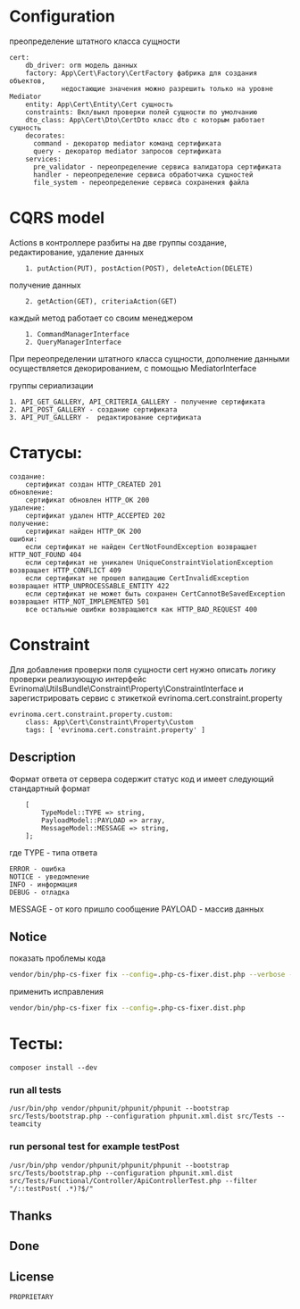 # Configuration

преопределение штатного класса сущности

    cert:
        db_driver: orm модель данных
        factory: App\Cert\Factory\CertFactory фабрика для создания объектов,
                 недостающие значения можно разрешить только на уровне Mediator
        entity: App\Cert\Entity\Cert сущность
        constraints: Вкл/выкл проверки полей сущности по умолчанию 
        dto_class: App\Cert\Dto\CertDto класс dto с которым работает сущность
        decorates:
          command - декоратор mediator команд сертификата
          query - декоратор mediator запросов сертификата
        services:
          pre_validator - переопределение сервиса валидатора сертификата
          handler - переопределение сервиса обработчика сущностей
          file_system - переопределение сервиса сохранения файла

# CQRS model

Actions в контроллере разбиты на две группы
создание, редактирование, удаление данных

        1. putAction(PUT), postAction(POST), deleteAction(DELETE)
получение данных

        2. getAction(GET), criteriaAction(GET)

каждый метод работает со своим менеджером

        1. CommandManagerInterface
        2. QueryManagerInterface

При переопределении штатного класса сущности, дополнение данными осуществляется декорированием, с помощью MediatorInterface


группы  сериализации

    1. API_GET_GALLERY, API_CRITERIA_GALLERY - получение сертификата
    2. API_POST_GALLERY - создание сертификата
    3. API_PUT_GALLERY -  редактирование сертификата

# Статусы:

    создание:
        сертификат создан HTTP_CREATED 201
    обновление:
        сертификат обновлен HTTP_OK 200
    удаление:
        сертификат удален HTTP_ACCEPTED 202
    получение:
        сертификат найден HTTP_OK 200
    ошибки:
        если сертификат не найден CertNotFoundException возвращает HTTP_NOT_FOUND 404
        если сертификат не уникален UniqueConstraintViolationException возвращает HTTP_CONFLICT 409
        если сертификат не прошел валидацию CertInvalidException возвращает HTTP_UNPROCESSABLE_ENTITY 422
        если сертификат не может быть сохранен CertCannotBeSavedException возвращает HTTP_NOT_IMPLEMENTED 501
        все остальные ошибки возвращаются как HTTP_BAD_REQUEST 400

# Constraint

Для добавления проверки поля сущности cert нужно описать логику проверки реализующую интерфейс Evrinoma\UtilsBundle\Constraint\Property\ConstraintInterface и зарегистрировать сервис с этикеткой evrinoma.cert.constraint.property

    evrinoma.cert.constraint.property.custom:
        class: App\Cert\Constraint\Property\Custom
        tags: [ 'evrinoma.cert.constraint.property' ]

## Description
Формат ответа от сервера содержит статус код и имеет следующий стандартный формат
```text
    [
        TypeModel::TYPE => string,
        PayloadModel::PAYLOAD => array,
        MessageModel::MESSAGE => string,
    ];
```
где
TYPE - типа ответа

    ERROR - ошибка
    NOTICE - уведомление
    INFO - информация
    DEBUG - отладка

MESSAGE - от кого пришло сообщение
PAYLOAD - массив данных

## Notice

показать проблемы кода

```bash
vendor/bin/php-cs-fixer fix --config=.php-cs-fixer.dist.php --verbose --diff --dry-run
```

применить исправления

```bash
vendor/bin/php-cs-fixer fix --config=.php-cs-fixer.dist.php
```

# Тесты:

    composer install --dev

### run all tests

    /usr/bin/php vendor/phpunit/phpunit/phpunit --bootstrap src/Tests/bootstrap.php --configuration phpunit.xml.dist src/Tests --teamcity

### run personal test for example testPost

    /usr/bin/php vendor/phpunit/phpunit/phpunit --bootstrap src/Tests/bootstrap.php --configuration phpunit.xml.dist src/Tests/Functional/Controller/ApiControllerTest.php --filter "/::testPost( .*)?$/" 

## Thanks

## Done

## License
    PROPRIETARY
   